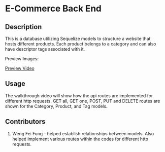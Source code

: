# E-Commerce Back End

## Description

This is a database utilizing Sequelize models to structure a website that hosts different products. Each product belongs to a category and can also have descriptor tags associated with it.

Preview Images:

[Preview Video](https://drive.google.com/file/d/1oHUHijPSyTPJIxUv1UztwfptWWdm4lo1/view)

## Usage

The walkthrough video will show how the api routes are implemented for different http requests. GET all, GET one, POST, PUT and DELETE routes are shown for the Category, Product, and Tag models.

## Contributors

1. Weng Fei Fung - helped establish relationships between models. Also helped implement various routes within the codes for different http requests.
